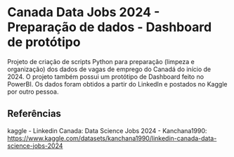 # Canada Data Jobs 2024 - Preparação de dados - Dashboard de protótipo

Projeto de criação de scripts Python para preparação (limpeza e organização) dos dados de vagas de 
emprego do Canadá do início de 2024. 
O projeto também possui um protótipo de Dashboard feito no PowerBI. 
Os dados foram obtidos a partir do LinkedIn e postados no Kaggle por outro pessoa.


## Referências
kaggle - Linkedin Canada: Data Science Jobs 2024 - Kanchana1990: 
https://www.kaggle.com/datasets/kanchana1990/linkedin-canada-data-science-jobs-2024